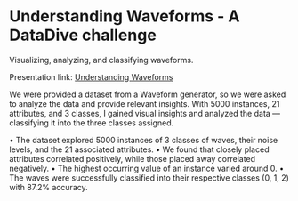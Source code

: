 # Understanding Waveforms - A DataDive challenge
Visualizing, analyzing, and classifying waveforms.

Presentation link: [Understanding Waveforms](https://prezi.com/p/rlh4czvelluo/?present=1)


We were provided a dataset from a Waveform generator, so we were asked to analyze the data and provide relevant insights. With 5000 instances, 21 attributes, and 3 classes, I gained visual insights and analyzed the data — classifying it into the three classes assigned.

• The dataset explored 5000 instances of 3 classes of waves, their noise levels, and the 21 associated attributes.
• We found that closely placed attributes correlated positively, while those placed away correlated negatively.
• The highest occurring value of an instance varied around 0.
• The waves were successfully classified into their respective classes (0, 1, 2) with 87.2% accuracy.
